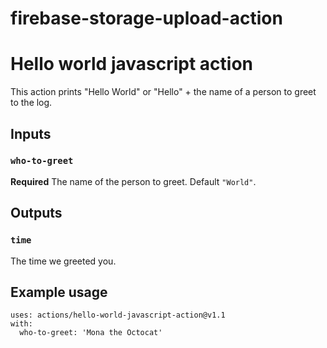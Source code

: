 # firebase-storage-upload-action
# Hello world javascript action

This action prints "Hello World" or "Hello" + the name of a person to greet to the log.

## Inputs

### `who-to-greet`

**Required** The name of the person to greet. Default `"World"`.

## Outputs

### `time`

The time we greeted you.

## Example usage
```
uses: actions/hello-world-javascript-action@v1.1
with:
  who-to-greet: 'Mona the Octocat'
```
